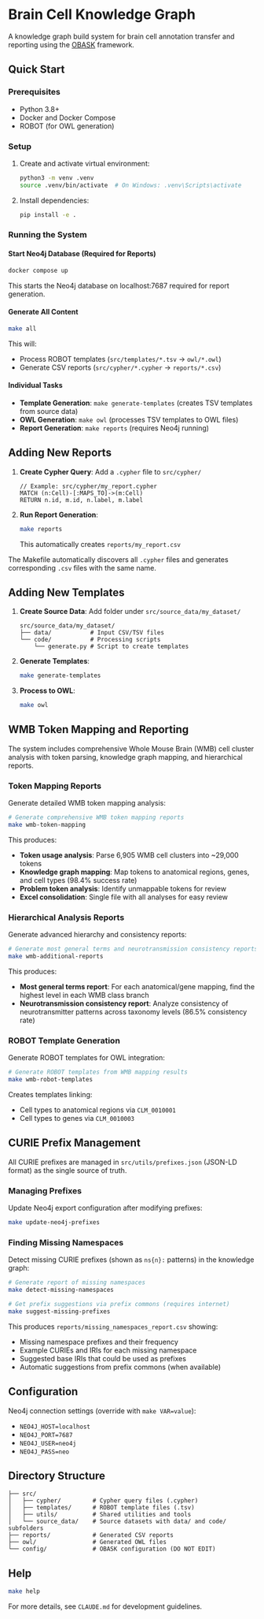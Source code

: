 # Brain Cell Knowledge Graph

A knowledge graph build system for brain cell annotation transfer and reporting using the [OBASK](https://github.com/OBASKTools) framework.

## Quick Start

### Prerequisites
- Python 3.8+
- Docker and Docker Compose
- ROBOT (for OWL generation)

### Setup
1. Create and activate virtual environment:
   ```bash
   python3 -m venv .venv
   source .venv/bin/activate  # On Windows: .venv\Scripts\activate
   ```

2. Install dependencies:
   ```bash
   pip install -e .
   ```

### Running the System

#### Start Neo4j Database (Required for Reports)
```bash
docker compose up
```
This starts the Neo4j database on localhost:7687 required for report generation.

#### Generate All Content
```bash
make all
```
This will:
- Process ROBOT templates (`src/templates/*.tsv` → `owl/*.owl`)
- Generate CSV reports (`src/cypher/*.cypher` → `reports/*.csv`)

#### Individual Tasks
- **Template Generation**: `make generate-templates` (creates TSV templates from source data)
- **OWL Generation**: `make owl` (processes TSV templates to OWL files)
- **Report Generation**: `make reports` (requires Neo4j running)

## Adding New Reports

1. **Create Cypher Query**: Add a `.cypher` file to `src/cypher/`
   ```cypher
   // Example: src/cypher/my_report.cypher
   MATCH (n:Cell)-[:MAPS_TO]->(m:Cell)
   RETURN n.id, m.id, n.label, m.label
   ```

2. **Run Report Generation**:
   ```bash
   make reports
   ```
   This automatically creates `reports/my_report.csv`

The Makefile automatically discovers all `.cypher` files and generates corresponding `.csv` files with the same name.

## Adding New Templates

1. **Create Source Data**: Add folder under `src/source_data/my_dataset/`
   ```
   src/source_data/my_dataset/
   ├── data/           # Input CSV/TSV files
   └── code/           # Processing scripts
       └── generate.py # Script to create templates
   ```

2. **Generate Templates**:
   ```bash
   make generate-templates
   ```

3. **Process to OWL**:
   ```bash
   make owl
   ```

## WMB Token Mapping and Reporting

The system includes comprehensive Whole Mouse Brain (WMB) cell cluster analysis with token parsing, knowledge graph mapping, and hierarchical reports.

### Token Mapping Reports

Generate detailed WMB token mapping analysis:

```bash
# Generate comprehensive WMB token mapping reports
make wmb-token-mapping
```

This produces:
- **Token usage analysis**: Parse 6,905 WMB cell clusters into ~29,000 tokens
- **Knowledge graph mapping**: Map tokens to anatomical regions, genes, and cell types (98.4% success rate)
- **Problem token analysis**: Identify unmappable tokens for review
- **Excel consolidation**: Single file with all analyses for easy review

### Hierarchical Analysis Reports

Generate advanced hierarchy and consistency reports:

```bash
# Generate most general terms and neurotransmission consistency reports
make wmb-additional-reports
```

This produces:
- **Most general terms report**: For each anatomical/gene mapping, find the highest level in each WMB class branch
- **Neurotransmission consistency report**: Analyze consistency of neurotransmitter patterns across taxonomy levels (86.5% consistency rate)

### ROBOT Template Generation

Generate ROBOT templates for OWL integration:

```bash
# Generate ROBOT templates from WMB mapping results
make wmb-robot-templates
```

Creates templates linking:
- Cell types to anatomical regions via `CLM_0010001`
- Cell types to genes via `CLM_0010003`

## CURIE Prefix Management

All CURIE prefixes are managed in `src/utils/prefixes.json` (JSON-LD format) as the single source of truth.

### Managing Prefixes

Update Neo4j export configuration after modifying prefixes:
```bash
make update-neo4j-prefixes
```

### Finding Missing Namespaces

Detect missing CURIE prefixes (shown as `ns{n}:` patterns) in the knowledge graph:
```bash
# Generate report of missing namespaces
make detect-missing-namespaces

# Get prefix suggestions via prefix commons (requires internet)
make suggest-missing-prefixes
```

This produces `reports/missing_namespaces_report.csv` showing:
- Missing namespace prefixes and their frequency
- Example CURIEs and IRIs for each missing namespace
- Suggested base IRIs that could be used as prefixes
- Automatic suggestions from prefix commons (when available)

## Configuration

Neo4j connection settings (override with `make VAR=value`):
- `NEO4J_HOST=localhost`
- `NEO4J_PORT=7687`
- `NEO4J_USER=neo4j`
- `NEO4J_PASS=neo`

## Directory Structure

```
├── src/
│   ├── cypher/         # Cypher query files (.cypher)
│   ├── templates/      # ROBOT template files (.tsv)
│   ├── utils/          # Shared utilities and tools
│   └── source_data/    # Source datasets with data/ and code/ subfolders
├── reports/            # Generated CSV reports
├── owl/                # Generated OWL files
└── config/             # OBASK configuration (DO NOT EDIT)
```

## Help

```bash
make help
```

For more details, see `CLAUDE.md` for development guidelines.